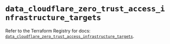 # `data_cloudflare_zero_trust_access_infrastructure_targets`

Refer to the Terraform Registry for docs: [`data_cloudflare_zero_trust_access_infrastructure_targets`](https://registry.terraform.io/providers/cloudflare/cloudflare/5.7.0/docs/data-sources/zero_trust_access_infrastructure_targets).
